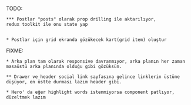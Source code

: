 TODO:
    
    *** Postlar "posts" olarak prop drilling ile aktarılıyor,
    redux toolkit ile onu state yap 


    * Postlar için grid ekranda gözükecek kart(grid item) oluştur





FIXME:

    * Arka plan tam olarak responsive davranmıyor, arka planın her zaman masaüstü arka planında olduğu gibi gözüksün.

    ** Drawer ve header social link sayfasına gelince linklerin üstüne düşüyor, en üstte durması lazım header gibi.

    * Hero' da eğer highlight words istenmiyorsa component patlıyor, düzeltmek lazım